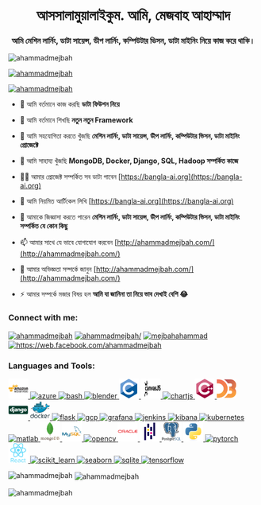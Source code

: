 <h1 align="center">আসসালামুয়ালাইকুম. আমি, মেজবাহ আহাম্মাদ</h1>
<h3 align="center">আমি মেশিন লার্নিং, ডাটা সায়েন্স, ডীপ লার্নিং, কম্পিউটার ভিসন, ডাটা মাইনিং নিয়ে কাজ করে থাকি।</h3>

<p align="left"> <img src="https://komarev.com/ghpvc/?username=ahammadmejbah&label=Profile%20views&color=0e75b6&style=flat" alt="ahammadmejbah" /> </p>

<p align="left"> <a href="https://github.com/ryo-ma/github-profile-trophy"><img src="https://github-profile-trophy.vercel.app/?username=ahammadmejbah" alt="ahammadmejbah" /></a> </p>

<p align="left"> <a href="https://twitter.com/ahammadmejbah" target="blank"><img src="https://img.shields.io/twitter/follow/ahammadmejbah?logo=twitter&style=for-the-badge" alt="ahammadmejbah" /></a> </p>

- 🔭 আমি বর্তমানে কাজ করছি **ডাটা ফিউশন নিয়ে**

- 🌱 আমি বর্তমানে শিখছি **নতুন নতুন Framework**

- 👯 আমি সহযোগিতা করতে খুঁজছি **মেশিন লার্নিং, ডাটা সায়েন্স, ডীপ লার্নিং, কম্পিউটার ভিসন, ডাটা মাইনিং প্রোজেক্টে**

- 🤝 আমি সাহায্য খুঁজছি **MongoDB, Docker, Django, SQL, Hadoop সম্পর্কিত কাজে**

- 👨‍💻 আমার প্রোজেক্ট সম্পর্কিত সব ডাটা পাবেন [https://bangla-ai.org](https://bangla-ai.org)

- 📝 আমি নিয়মিত আর্টিকেল লিখি [https://bangla-ai.org](https://bangla-ai.org)

- 💬 আমাকে জিজ্ঞাসা করতে পারেন **মেশিন লার্নিং, ডাটা সায়েন্স, ডীপ লার্নিং, কম্পিউটার ভিসন, ডাটা মাইনিং সম্পর্কিত যে কোন কিছু**

- 📫 আমার সাথে যে ভাবে যোগাযোগ করবেন [http://ahammadmejbah.com/](http://ahammadmejbah.com/)

- 📄 আমার অভিজ্ঞতা সম্পর্কে জানুন [http://ahammadmejbah.com/](http://ahammadmejbah.com/)

- ⚡ আমার সম্পর্কে মজার বিষয় হল **আমি যা জানিনা তা নিয়ে ভাব দেখাই বেশি 😂**

<h3 align="left">Connect with me:</h3>
<p align="left">
<a href="https://twitter.com/ahammadmejbah" target="blank"><img align="center" src="https://raw.githubusercontent.com/rahuldkjain/github-profile-readme-generator/master/src/images/icons/Social/twitter.svg" alt="ahammadmejbah" height="30" width="40" /></a>
<a href="https://linkedin.com/in/ahammadmejbah/" target="blank"><img align="center" src="https://raw.githubusercontent.com/rahuldkjain/github-profile-readme-generator/master/src/images/icons/Social/linked-in-alt.svg" alt="ahammadmejbah/" height="30" width="40" /></a>
<a href="https://kaggle.com/mejbahahammad" target="blank"><img align="center" src="https://raw.githubusercontent.com/rahuldkjain/github-profile-readme-generator/master/src/images/icons/Social/kaggle.svg" alt="mejbahahammad" height="30" width="40" /></a>
<a href="https://fb.com/https://web.facebook.com/ahammadmejbah" target="blank"><img align="center" src="https://raw.githubusercontent.com/rahuldkjain/github-profile-readme-generator/master/src/images/icons/Social/facebook.svg" alt="https://web.facebook.com/ahammadmejbah" height="30" width="40" /></a>
</p>

<h3 align="left">Languages and Tools:</h3>
<p align="left"> <a href="https://aws.amazon.com" target="_blank" rel="noreferrer"> <img src="https://raw.githubusercontent.com/devicons/devicon/master/icons/amazonwebservices/amazonwebservices-original-wordmark.svg" alt="aws" width="40" height="40"/> </a> <a href="https://azure.microsoft.com/en-in/" target="_blank" rel="noreferrer"> <img src="https://www.vectorlogo.zone/logos/microsoft_azure/microsoft_azure-icon.svg" alt="azure" width="40" height="40"/> </a> <a href="https://www.gnu.org/software/bash/" target="_blank" rel="noreferrer"> <img src="https://www.vectorlogo.zone/logos/gnu_bash/gnu_bash-icon.svg" alt="bash" width="40" height="40"/> </a> <a href="https://www.blender.org/" target="_blank" rel="noreferrer"> <img src="https://download.blender.org/branding/community/blender_community_badge_white.svg" alt="blender" width="40" height="40"/> </a> <a href="https://www.cprogramming.com/" target="_blank" rel="noreferrer"> <img src="https://raw.githubusercontent.com/devicons/devicon/master/icons/c/c-original.svg" alt="c" width="40" height="40"/> </a> <a href="https://canvasjs.com" target="_blank" rel="noreferrer"> <img src="https://raw.githubusercontent.com/Hardik0307/Hardik0307/master/assets/canvasjs-charts.svg" alt="canvasjs" width="40" height="40"/> </a> <a href="https://www.chartjs.org" target="_blank" rel="noreferrer"> <img src="https://www.chartjs.org/media/logo-title.svg" alt="chartjs" width="40" height="40"/> </a> <a href="https://www.w3schools.com/cpp/" target="_blank" rel="noreferrer"> <img src="https://raw.githubusercontent.com/devicons/devicon/master/icons/cplusplus/cplusplus-original.svg" alt="cplusplus" width="40" height="40"/> </a> <a href="https://d3js.org/" target="_blank" rel="noreferrer"> <img src="https://raw.githubusercontent.com/devicons/devicon/master/icons/d3js/d3js-original.svg" alt="d3js" width="40" height="40"/> </a> <a href="https://www.djangoproject.com/" target="_blank" rel="noreferrer"> <img src="https://raw.githubusercontent.com/devicons/devicon/master/icons/django/django-original.svg" alt="django" width="40" height="40"/> </a> <a href="https://www.docker.com/" target="_blank" rel="noreferrer"> <img src="https://raw.githubusercontent.com/devicons/devicon/master/icons/docker/docker-original-wordmark.svg" alt="docker" width="40" height="40"/> </a> <a href="https://flask.palletsprojects.com/" target="_blank" rel="noreferrer"> <img src="https://www.vectorlogo.zone/logos/pocoo_flask/pocoo_flask-icon.svg" alt="flask" width="40" height="40"/> </a> <a href="https://cloud.google.com" target="_blank" rel="noreferrer"> <img src="https://www.vectorlogo.zone/logos/google_cloud/google_cloud-icon.svg" alt="gcp" width="40" height="40"/> </a> <a href="https://grafana.com" target="_blank" rel="noreferrer"> <img src="https://www.vectorlogo.zone/logos/grafana/grafana-icon.svg" alt="grafana" width="40" height="40"/> </a> <a href="https://www.jenkins.io" target="_blank" rel="noreferrer"> <img src="https://www.vectorlogo.zone/logos/jenkins/jenkins-icon.svg" alt="jenkins" width="40" height="40"/> </a> <a href="https://www.elastic.co/kibana" target="_blank" rel="noreferrer"> <img src="https://www.vectorlogo.zone/logos/elasticco_kibana/elasticco_kibana-icon.svg" alt="kibana" width="40" height="40"/> </a> <a href="https://kubernetes.io" target="_blank" rel="noreferrer"> <img src="https://www.vectorlogo.zone/logos/kubernetes/kubernetes-icon.svg" alt="kubernetes" width="40" height="40"/> </a> <a href="https://www.mathworks.com/" target="_blank" rel="noreferrer"> <img src="https://upload.wikimedia.org/wikipedia/commons/2/21/Matlab_Logo.png" alt="matlab" width="40" height="40"/> </a> <a href="https://www.mongodb.com/" target="_blank" rel="noreferrer"> <img src="https://raw.githubusercontent.com/devicons/devicon/master/icons/mongodb/mongodb-original-wordmark.svg" alt="mongodb" width="40" height="40"/> </a> <a href="https://www.mysql.com/" target="_blank" rel="noreferrer"> <img src="https://raw.githubusercontent.com/devicons/devicon/master/icons/mysql/mysql-original-wordmark.svg" alt="mysql" width="40" height="40"/> </a> <a href="https://opencv.org/" target="_blank" rel="noreferrer"> <img src="https://www.vectorlogo.zone/logos/opencv/opencv-icon.svg" alt="opencv" width="40" height="40"/> </a> <a href="https://www.oracle.com/" target="_blank" rel="noreferrer"> <img src="https://raw.githubusercontent.com/devicons/devicon/master/icons/oracle/oracle-original.svg" alt="oracle" width="40" height="40"/> </a> <a href="https://pandas.pydata.org/" target="_blank" rel="noreferrer"> <img src="https://raw.githubusercontent.com/devicons/devicon/2ae2a900d2f041da66e950e4d48052658d850630/icons/pandas/pandas-original.svg" alt="pandas" width="40" height="40"/> </a> <a href="https://www.postgresql.org" target="_blank" rel="noreferrer"> <img src="https://raw.githubusercontent.com/devicons/devicon/master/icons/postgresql/postgresql-original-wordmark.svg" alt="postgresql" width="40" height="40"/> </a> <a href="https://www.python.org" target="_blank" rel="noreferrer"> <img src="https://raw.githubusercontent.com/devicons/devicon/master/icons/python/python-original.svg" alt="python" width="40" height="40"/> </a> <a href="https://pytorch.org/" target="_blank" rel="noreferrer"> <img src="https://www.vectorlogo.zone/logos/pytorch/pytorch-icon.svg" alt="pytorch" width="40" height="40"/> </a> <a href="https://reactjs.org/" target="_blank" rel="noreferrer"> <img src="https://raw.githubusercontent.com/devicons/devicon/master/icons/react/react-original-wordmark.svg" alt="react" width="40" height="40"/> </a> <a href="https://scikit-learn.org/" target="_blank" rel="noreferrer"> <img src="https://upload.wikimedia.org/wikipedia/commons/0/05/Scikit_learn_logo_small.svg" alt="scikit_learn" width="40" height="40"/> </a> <a href="https://seaborn.pydata.org/" target="_blank" rel="noreferrer"> <img src="https://seaborn.pydata.org/_images/logo-mark-lightbg.svg" alt="seaborn" width="40" height="40"/> </a> <a href="https://www.sqlite.org/" target="_blank" rel="noreferrer"> <img src="https://www.vectorlogo.zone/logos/sqlite/sqlite-icon.svg" alt="sqlite" width="40" height="40"/> </a> <a href="https://www.tensorflow.org" target="_blank" rel="noreferrer"> <img src="https://www.vectorlogo.zone/logos/tensorflow/tensorflow-icon.svg" alt="tensorflow" width="40" height="40"/> </a> </p>

<p><img align="left" src="https://github-readme-stats.vercel.app/api/top-langs?username=ahammadmejbah&show_icons=true&locale=en&layout=compact" alt="ahammadmejbah" /></p>

<p>&nbsp;<img align="center" src="https://github-readme-stats.vercel.app/api?username=ahammadmejbah&show_icons=true&locale=en" alt="ahammadmejbah" /></p>

<p><img align="center" src="https://github-readme-streak-stats.herokuapp.com/?user=ahammadmejbah&" alt="ahammadmejbah" /></p>
